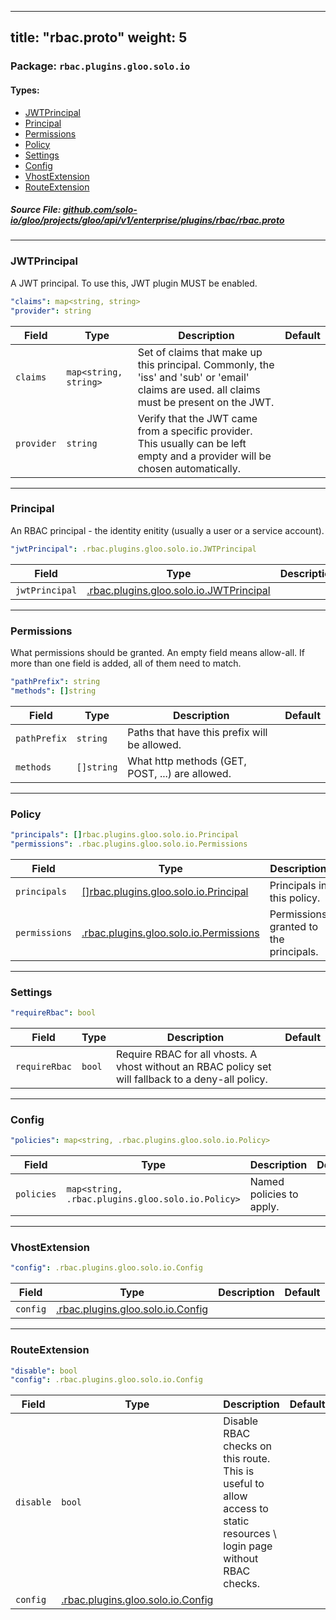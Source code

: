 
---
title: "rbac.proto"
weight: 5
---

<!-- Code generated by solo-kit. DO NOT EDIT. -->


### Package: `rbac.plugins.gloo.solo.io` 
#### Types:


- [JWTPrincipal](#jwtprincipal)
- [Principal](#principal)
- [Permissions](#permissions)
- [Policy](#policy)
- [Settings](#settings)
- [Config](#config)
- [VhostExtension](#vhostextension)
- [RouteExtension](#routeextension)
  



##### Source File: [github.com/solo-io/gloo/projects/gloo/api/v1/enterprise/plugins/rbac/rbac.proto](https://github.com/solo-io/solo-projects/blob/master/projects/gloo/api/v1/plugins/rbac/rbac.proto)





---
### JWTPrincipal

 
A JWT principal. To use this, JWT plugin MUST be enabled.

```yaml
"claims": map<string, string>
"provider": string

```

| Field | Type | Description | Default |
| ----- | ---- | ----------- |----------- | 
| `claims` | `map<string, string>` | Set of claims that make up this principal. Commonly, the 'iss' and 'sub' or 'email' claims are used. all claims must be present on the JWT. |  |
| `provider` | `string` | Verify that the JWT came from a specific provider. This usually can be left empty and a provider will be chosen automatically. |  |




---
### Principal

 
An RBAC principal - the identity enitity (usually a user or a service account).

```yaml
"jwtPrincipal": .rbac.plugins.gloo.solo.io.JWTPrincipal

```

| Field | Type | Description | Default |
| ----- | ---- | ----------- |----------- | 
| `jwtPrincipal` | [.rbac.plugins.gloo.solo.io.JWTPrincipal](../rbac.proto.sk#jwtprincipal) |  |  |




---
### Permissions

 
What permissions should be granted. An empty field means allow-all.
If more than one field is added, all of them need to match.

```yaml
"pathPrefix": string
"methods": []string

```

| Field | Type | Description | Default |
| ----- | ---- | ----------- |----------- | 
| `pathPrefix` | `string` | Paths that have this prefix will be allowed. |  |
| `methods` | `[]string` | What http methods (GET, POST, ...) are allowed. |  |




---
### Policy



```yaml
"principals": []rbac.plugins.gloo.solo.io.Principal
"permissions": .rbac.plugins.gloo.solo.io.Permissions

```

| Field | Type | Description | Default |
| ----- | ---- | ----------- |----------- | 
| `principals` | [[]rbac.plugins.gloo.solo.io.Principal](../rbac.proto.sk#principal) | Principals in this policy. |  |
| `permissions` | [.rbac.plugins.gloo.solo.io.Permissions](../rbac.proto.sk#permissions) | Permissions granted to the principals. |  |




---
### Settings



```yaml
"requireRbac": bool

```

| Field | Type | Description | Default |
| ----- | ---- | ----------- |----------- | 
| `requireRbac` | `bool` | Require RBAC for all vhosts. A vhost without an RBAC policy set will fallback to a deny-all policy. |  |




---
### Config



```yaml
"policies": map<string, .rbac.plugins.gloo.solo.io.Policy>

```

| Field | Type | Description | Default |
| ----- | ---- | ----------- |----------- | 
| `policies` | `map<string, .rbac.plugins.gloo.solo.io.Policy>` | Named policies to apply. |  |




---
### VhostExtension



```yaml
"config": .rbac.plugins.gloo.solo.io.Config

```

| Field | Type | Description | Default |
| ----- | ---- | ----------- |----------- | 
| `config` | [.rbac.plugins.gloo.solo.io.Config](../rbac.proto.sk#config) |  |  |




---
### RouteExtension



```yaml
"disable": bool
"config": .rbac.plugins.gloo.solo.io.Config

```

| Field | Type | Description | Default |
| ----- | ---- | ----------- |----------- | 
| `disable` | `bool` | Disable RBAC checks on this route. This is useful to allow access to static resources \ login page without RBAC checks. |  |
| `config` | [.rbac.plugins.gloo.solo.io.Config](../rbac.proto.sk#config) |  |  |





<!-- Start of HubSpot Embed Code -->
<script type="text/javascript" id="hs-script-loader" async defer src="//js.hs-scripts.com/5130874.js"></script>
<!-- End of HubSpot Embed Code -->
